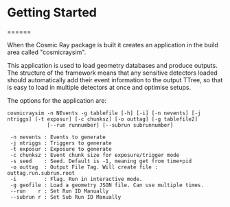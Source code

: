 # Getting Started
======

When the Cosmic Ray package is built it creates an application in the build area called "cosmicraysim".

This application is used to load geometry databases and produce outputs. The structure of the framework means that any sensitive detectors loaded should automatically add their event information to the output TTree, so that is easy to load in multiple detectors at once and optimise setups.

The options for the application are:
```
cosmicraysim -n NEvents -g tablefile [-h] [-i] [-n nevents] [-j ntriggs] [-t exposur] [-c chunksz] [-o outtag] [-g tablefile2] 
             [--run runnumber] [--subrun subrunnumber]

 -n nevents : Events to generate
 -j ntriggs : Triggers to generate
 -t exposur : Exposure to generate
 -c chunksz : Event chunk size for exposure/trigger mode
 -s seed    : Seed. Default is -1, meaning get from time+pid
 -o outtag  : Output File Tag. Will create file : outtag.run.subrun.root 
 -i         : Flag. Run in interactive mode.
 -g geofile : Load a geometry JSON file. Can use multiple times.
 --run    r : Set Run ID Manually
 --subrun r : Set Sub Run ID Manually


```



